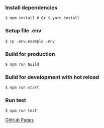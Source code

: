 ### Install dependencies
```
$ npm install # Or $ yarn install
```

### Setup file .env 
```
$ cp .env.example .env
```

### Build for production
```
$ npm run build
```

### Build for development with hot reload
```
$ npm run start
```

### Run test
```
$ npm run test
```

[GitHub Pages](https://aleksandrtkach.github.io/SquaresReact/)
